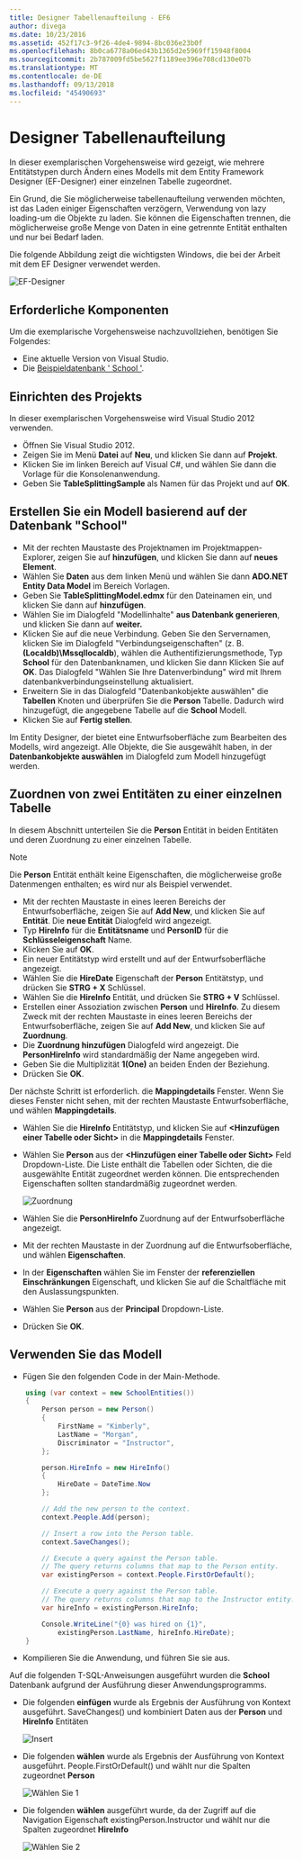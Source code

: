 ```yaml
---
title: Designer Tabellenaufteilung - EF6
author: divega
ms.date: 10/23/2016
ms.assetid: 452f17c3-9f26-4de4-9894-8bc036e23b0f
ms.openlocfilehash: 8b0ca6778a06ed43b1365d2e5969ff15948f8004
ms.sourcegitcommit: 2b787009fd5be5627f1189ee396e708cd130e07b
ms.translationtype: MT
ms.contentlocale: de-DE
ms.lasthandoff: 09/13/2018
ms.locfileid: "45490693"
---
```

# <a name="designer-table-splitting"></a>Designer Tabellenaufteilung
In dieser exemplarischen Vorgehensweise wird gezeigt, wie mehrere Entitätstypen durch Ändern eines Modells mit dem Entity Framework Designer (EF-Designer) einer einzelnen Tabelle zugeordnet.

Ein Grund, die Sie möglicherweise tabellenaufteilung verwenden möchten, ist das Laden einiger Eigenschaften verzögern, Verwendung von lazy loading-um die Objekte zu laden. Sie können die Eigenschaften trennen, die möglicherweise große Menge von Daten in eine getrennte Entität enthalten und nur bei Bedarf laden.

Die folgende Abbildung zeigt die wichtigsten Windows, die bei der Arbeit mit dem EF Designer verwendet werden.

![EF-Designer](~/ef6/media/efdesigner.png)

## <a name="prerequisites"></a>Erforderliche Komponenten

Um die exemplarische Vorgehensweise nachzuvollziehen, benötigen Sie Folgendes:

- Eine aktuelle Version von Visual Studio.
- Die [Beispieldatenbank ' School '](~/ef6/resources/school-database.md).

## <a name="set-up-the-project"></a>Einrichten des Projekts

In dieser exemplarischen Vorgehensweise wird Visual Studio 2012 verwenden.

-   Öffnen Sie Visual Studio 2012.
-   Zeigen Sie im Menü **Datei** auf **Neu**, und klicken Sie dann auf **Projekt**.
-   Klicken Sie im linken Bereich auf Visual C\#, und wählen Sie dann die Vorlage für die Konsolenanwendung.
-   Geben Sie **TableSplittingSample** als Namen für das Projekt und auf **OK**.

## <a name="create-a-model-based-on-the-school-database"></a>Erstellen Sie ein Modell basierend auf der Datenbank "School"

-   Mit der rechten Maustaste des Projektnamen im Projektmappen-Explorer, zeigen Sie auf **hinzufügen**, und klicken Sie dann auf **neues Element**.
-   Wählen Sie **Daten** aus dem linken Menü und wählen Sie dann **ADO.NET Entity Data Model** im Bereich Vorlagen.
-   Geben Sie **TableSplittingModel.edmx** für den Dateinamen ein, und klicken Sie dann auf **hinzufügen**.
-   Wählen Sie im Dialogfeld "Modellinhalte" **aus Datenbank generieren**, und klicken Sie dann auf **weiter.**
-   Klicken Sie auf die neue Verbindung. Geben Sie den Servernamen, klicken Sie im Dialogfeld "Verbindungseigenschaften" (z. B. **(Localdb)\\Mssqllocaldb**), wählen die Authentifizierungsmethode, Typ **School** für den Datenbanknamen, und klicken Sie dann Klicken Sie auf **OK**.
    Das Dialogfeld "Wählen Sie Ihre Datenverbindung" wird mit Ihrem datenbankverbindungseinstellung aktualisiert.
-   Erweitern Sie in das Dialogfeld "Datenbankobjekte auswählen" die **Tabellen** Knoten und überprüfen Sie die **Person** Tabelle. Dadurch wird hinzugefügt, die angegebene Tabelle auf die **School** Modell.
-   Klicken Sie auf **Fertig stellen**.

Im Entity Designer, der bietet eine Entwurfsoberfläche zum Bearbeiten des Modells, wird angezeigt. Alle Objekte, die Sie ausgewählt haben, in der **Datenbankobjekte auswählen** im Dialogfeld zum Modell hinzugefügt werden.

## <a name="map-two-entities-to-a-single-table"></a>Zuordnen von zwei Entitäten zu einer einzelnen Tabelle

In diesem Abschnitt unterteilen Sie die **Person** Entität in beiden Entitäten und deren Zuordnung zu einer einzelnen Tabelle.

> [!NOTE]
> Die **Person** Entität enthält keine Eigenschaften, die möglicherweise große Datenmengen enthalten; es wird nur als Beispiel verwendet.

-   Mit der rechten Maustaste in eines leeren Bereichs der Entwurfsoberfläche, zeigen Sie auf **Add New**, und klicken Sie auf **Entität**.
    Die **neue Entität** Dialogfeld wird angezeigt.
-   Typ **HireInfo** für die **Entitätsname** und **PersonID** für die **Schlüsseleigenschaft** Name.
-   Klicken Sie auf **OK**.
-   Ein neuer Entitätstyp wird erstellt und auf der Entwurfsoberfläche angezeigt.
-   Wählen Sie die **HireDate** Eigenschaft der **Person** Entitätstyp, und drücken Sie **STRG + X** Schlüssel.
-   Wählen Sie die **HireInfo** Entität, und drücken Sie **STRG + V** Schlüssel.
-   Erstellen einer Assoziation zwischen **Person** und **HireInfo**. Zu diesem Zweck mit der rechten Maustaste in eines leeren Bereichs der Entwurfsoberfläche, zeigen Sie auf **Add New**, und klicken Sie auf **Zuordnung**.
-   Die **Zuordnung hinzufügen** Dialogfeld wird angezeigt. Die **PersonHireInfo** wird standardmäßig der Name angegeben wird.
-   Geben Sie die Multiplizität **1(One)** an beiden Enden der Beziehung.
-   Drücken Sie **OK**.

Der nächste Schritt ist erforderlich. die **Mappingdetails** Fenster. Wenn Sie dieses Fenster nicht sehen, mit der rechten Maustaste Entwurfsoberfläche, und wählen **Mappingdetails**.

-   Wählen Sie die **HireInfo** Entitätstyp, und klicken Sie auf **&lt;Hinzufügen einer Tabelle oder Sicht&gt;** in die **Mappingdetails** Fenster.
-   Wählen Sie **Person** aus der **&lt;Hinzufügen einer Tabelle oder Sicht&gt;** Feld Dropdown-Liste. Die Liste enthält die Tabellen oder Sichten, die die ausgewählte Entität zugeordnet werden können.
    Die entsprechenden Eigenschaften sollten standardmäßig zugeordnet werden.

    ![Zuordnung](~/ef6/media/mapping.png)

-   Wählen Sie die **PersonHireInfo** Zuordnung auf der Entwurfsoberfläche angezeigt.
-   Mit der rechten Maustaste in der Zuordnung auf die Entwurfsoberfläche, und wählen **Eigenschaften**.
-   In der **Eigenschaften** wählen Sie im Fenster der **referenziellen Einschränkungen** Eigenschaft, und klicken Sie auf die Schaltfläche mit den Auslassungspunkten.
-   Wählen Sie **Person** aus der **Principal** Dropdown-Liste.
-   Drücken Sie **OK**.

 

## <a name="use-the-model"></a>Verwenden Sie das Modell

-   Fügen Sie den folgenden Code in der Main-Methode.

``` csharp
    using (var context = new SchoolEntities())
    {
        Person person = new Person()
        {
            FirstName = "Kimberly",
            LastName = "Morgan",
            Discriminator = "Instructor",
        };

        person.HireInfo = new HireInfo()
        {
            HireDate = DateTime.Now
        };

        // Add the new person to the context.
        context.People.Add(person);

        // Insert a row into the Person table.  
        context.SaveChanges();

        // Execute a query against the Person table.
        // The query returns columns that map to the Person entity.
        var existingPerson = context.People.FirstOrDefault();

        // Execute a query against the Person table.
        // The query returns columns that map to the Instructor entity.
        var hireInfo = existingPerson.HireInfo;

        Console.WriteLine("{0} was hired on {1}",
            existingPerson.LastName, hireInfo.HireDate);
    }
```
-   Kompilieren Sie die Anwendung, und führen Sie sie aus.

Auf die folgenden T-SQL-Anweisungen ausgeführt wurden die **School** Datenbank aufgrund der Ausführung dieser Anwendungsprogramms. 

-   Die folgenden **einfügen** wurde als Ergebnis der Ausführung von Kontext ausgeführt. SaveChanges() und kombiniert Daten aus der **Person** und **HireInfo** Entitäten

    ![Insert](~/ef6/media/insert.png)

-   Die folgenden **wählen** wurde als Ergebnis der Ausführung von Kontext ausgeführt. People.FirstOrDefault() und wählt nur die Spalten zugeordnet **Person**

    ![Wählen Sie 1](~/ef6/media/select1.png)

-   Die folgenden **wählen** ausgeführt wurde, da der Zugriff auf die Navigation Eigenschaft existingPerson.Instructor und wählt nur die Spalten zugeordnet **HireInfo**

    ![Wählen Sie 2](~/ef6/media/select2.png)
